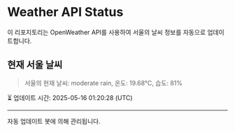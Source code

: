 
# Weather API Status

이 리포지토리는 OpenWeather API를 사용하여 서울의 날씨 정보를 자동으로 업데이트합니다.

## 현재 서울 날씨
> 서울의 현재 날씨: moderate rain, 온도: 19.68°C, 습도: 81%

⏳ 업데이트 시간: 2025-05-16 01:20:28 (UTC)

---
자동 업데이트 봇에 의해 관리됩니다.
